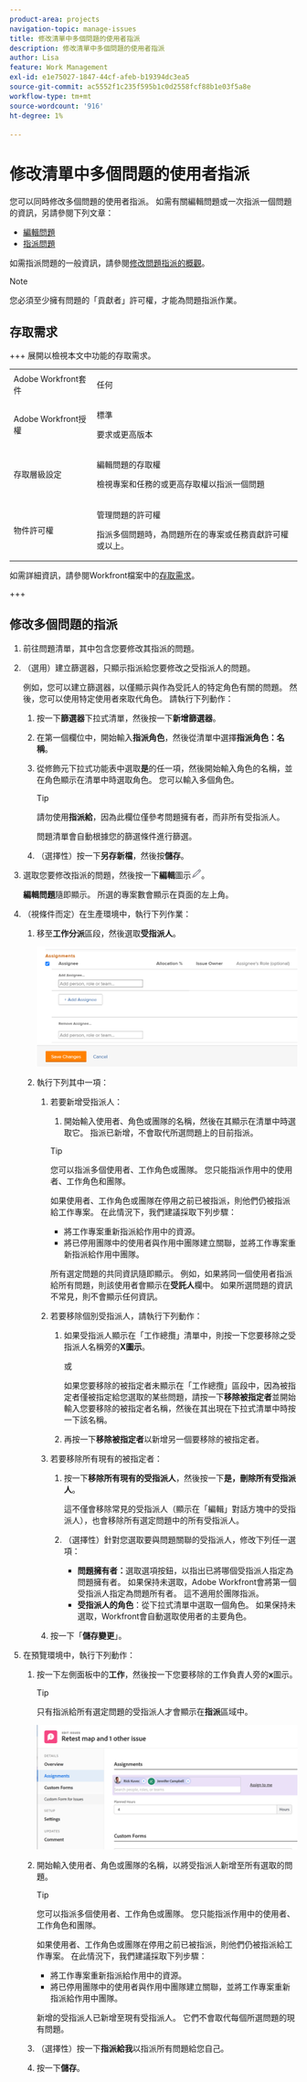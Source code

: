 ```yaml
---
product-area: projects
navigation-topic: manage-issues
title: 修改清單中多個問題的使用者指派
description: 修改清單中多個問題的使用者指派
author: Lisa
feature: Work Management
exl-id: e1e75027-1847-44cf-afeb-b19394dc3ea5
source-git-commit: ac5552f1c235f595b1c0d2558fcf88b1e03f5a8e
workflow-type: tm+mt
source-wordcount: '916'
ht-degree: 1%

---
```


# 修改清單中多個問題的使用者指派

<!--Audited: 07/2024-->
<!--
<p data-mc-conditions="QuicksilverOrClassic.Draft mode">(NOTE: similar article exists for tasks)</p>
-->

您可以同時修改多個問題的使用者指派。 如需有關編輯問題或一次指派一個問題的資訊，另請參閱下列文章：

* [編輯問題](../../../manage-work/issues/manage-issues/edit-issues.md)
* [指派問題](../../../manage-work/issues/manage-issues/assign-issues.md)

如需指派問題的一般資訊，請參閱[修改問題指派的概觀](../../../manage-work/issues/manage-issues/modify-issue-assignments-overview.md)。

>[!NOTE]
>
>您必須至少擁有問題的「貢獻者」許可權，才能為問題指派作業。

## 存取需求

+++ 展開以檢視本文中功能的存取需求。 

<table style="table-layout:auto"> 
 <col> 
 <col> 
 <tbody> 
  <tr> 
   <td>Adobe Workfront套件</td> 
   <td> <p>任何</p> </td> 
  </tr> 
  <tr> 
   <td>Adobe Workfront授權</td> 
   <td> <p>標準</p>
   <p>要求或更高版本</p> </td> 
  </tr> 
  <tr> 
   <td>存取層級設定</td> 
   <td> <p>編輯問題的存取權</p> <p>檢視專案和任務的或更高存取權以指派一個問題</p> </td> 
  </tr> 
  <tr> 
   <td>物件許可權</td> 
   <td> <p>管理問題的許可權</p> <p>指派多個問題時，為問題所在的專案或任務貢獻許可權或以上。</p>  </td> 
  </tr> 
 </tbody> 
</table>

如需詳細資訊，請參閱Workfront檔案中的[存取需求](/help/quicksilver/administration-and-setup/add-users/access-levels-and-object-permissions/access-level-requirements-in-documentation.md)。

+++

<!--
<div data-mc-conditions="QuicksilverOrClassic.Draft mode">
<h2>When to modify user assignments on issues</h2>
<p>(NOTE:  drafted and moved to the overview article: Modify issue assignments overview)</p>
<p>You might want to modify the user assignments for multiple issues for a variety of  reasons, including the following:</p>
<ul>
<li>Users join or leave  your team</li>
<li>A user takes a vacation that extends beyond the issue  due dates</li>
<li>A specific role or user is set as the assignee for multiple issues and you want to quickly modify all items to be assigned to a different user or role</li>
</ul>
</div>
-->

## 修改多個問題的指派

1. 前往問題清單，其中包含您要修改其指派的問題。
1. （選用）建立篩選器，只顯示指派給您要修改之受指派人的問題。

   例如，您可以建立篩選器，以僅顯示與作為受託人的特定角色有關的問題。  然後，您可以使用特定使用者來取代角色。 請執行下列動作：

   1. 按一下&#x200B;**篩選器**&#x200B;下拉式清單，然後按一下&#x200B;**新增篩選器**。

   1. 在第一個欄位中，開始輸入&#x200B;**指派角色**，然後從清單中選擇&#x200B;**指派角色：名稱**。
   1. 從修飾元下拉式功能表中選取&#x200B;**是**&#x200B;的任一項，然後開始輸入角色的名稱，並在角色顯示在清單中時選取角色。 您可以輸入多個角色。

      >[!TIP]
      >
      >請勿使用&#x200B;**指派給**，因為此欄位僅參考問題擁有者，而非所有受指派人。

      問題清單會自動根據您的篩選條件進行篩選。
   1. （選擇性）按一下&#x200B;**另存新檔**，然後按&#x200B;**儲存**。

1. 選取您要修改指派的問題，然後按一下&#x200B;**編輯**&#x200B;圖示![編輯圖示](assets/qs-edit-icon.png)。

   **編輯問題**&#x200B;隨即顯示。 所選的專案數會顯示在頁面的左上角。

1. （視條件而定）在生產環境中，執行下列作業：

   1. 移至&#x200B;**工作分派**&#x200B;區段，然後選取&#x200B;**受指派人**。

      ![工作分派區域](assets/classic-assignmens-area-on-edit-box-350x119.png)

   1. 執行下列其中一項：

      1. 若要新增受指派人：

         1. 開始輸入使用者、角色或團隊的名稱，然後在其顯示在清單中時選取它。 指派已新增，不會取代所選問題上的目前指派。

         >[!TIP]
         >
         >您可以指派多個使用者、工作角色或團隊。 您只能指派作用中的使用者、工作角色和團隊。
         >
         >如果使用者、工作角色或團隊在停用之前已被指派，則他們仍被指派給工作專案。 在此情況下，我們建議採取下列步驟：
         >
         >* 將工作專案重新指派給作用中的資源。
         >* 將已停用團隊中的使用者與作用中團隊建立關聯，並將工作專案重新指派給作用中團隊。

         所有選定問題的共同資訊隨即顯示。 例如，如果將同一個使用者指派給所有問題，則該使用者會顯示在&#x200B;**受託人**&#x200B;欄中。 如果所選問題的資訊不常見，則不會顯示任何資訊。

      1. 若要移除個別受指派人，請執行下列動作：

         1. 如果受指派人顯示在「工作總攬」清單中，則按一下您要移除之受指派人名稱旁的&#x200B;**X圖示**。

            或

            如果您要移除的被指定者未顯示在「工作總攬」區段中，因為被指定者僅被指定給您選取的某些問題，請按一下&#x200B;**移除被指定者**&#x200B;並開始輸入您要移除的被指定者名稱，然後在其出現在下拉式清單中時按一下該名稱。

         1. 再按一下&#x200B;**移除被指定者**&#x200B;以新增另一個要移除的被指定者。

      1. 若要移除所有現有的被指定者：

         1. 按一下&#x200B;**移除所有現有的受指派人**，然後按一下&#x200B;**是，刪除所有受指派人**。

            這不僅會移除常見的受指派人（顯示在「編輯」對話方塊中的受指派人），也會移除所有選定問題中的所有受指派人。

         1. （選擇性）針對您選取要與問題關聯的受指派人，修改下列任一選項：

            * **問題擁有者：**&#x200B;選取選項按鈕，以指出已將哪個受指派人指定為問題擁有者。 如果保持未選取，Adobe Workfront會將第一個受指派人指定為問題所有者。 這不適用於團隊指派。
            * **受指派人的角色**：從下拉式清單中選取一個角色。 如果保持未選取，Workfront會自動選取使用者的主要角色。

      1. 按一下「**儲存變更**」。

1. <span class="preview">在預覽環境中，執行下列動作：</span>

   1. <span class="preview">按一下左側面板中的&#x200B;**工作**，然後按一下您要移除的工作負責人旁的&#x200B;**x**&#x200B;圖示。</span>

      >[!TIP]
      >
      ><span class="preview">只有指派給所有選定問題的受指派人才會顯示在&#x200B;**指派**&#x200B;區域中。</span>

      ![大量編輯問題中的指派區域](assets/assignments-area-on-bulk-edit-issues.png)

   1. <span class="preview">開始輸入使用者、角色或團隊的名稱，以將受指派人新增至所有選取的問題。</span>

      >[!TIP]
      >
      >您可以指派多個使用者、工作角色或團隊。 您只能指派作用中的使用者、工作角色和團隊。
      >
      >如果使用者、工作角色或團隊在停用之前已被指派，則他們仍被指派給工作專案。 在此情況下，我們建議採取下列步驟：
      >
      >* 將工作專案重新指派給作用中的資源。
      >* 將已停用團隊中的使用者與作用中團隊建立關聯，並將工作專案重新指派給作用中團隊。

      <span class="preview">新增的受指派人已新增至現有受指派人。 它們不會取代每個所選問題的現有問題。</span>
   1. <span class="preview">（選擇性）按一下&#x200B;**指派給我**&#x200B;以指派所有問題給您自己。</span>
   1. <span class="preview">按一下&#x200B;**儲存**。</span>




